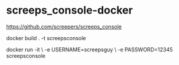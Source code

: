 # screeps_console-docker

https://github.com/screepers/screeps_console

docker build . -t screepsconsole

docker run -it \\
  -e USERNAME=screepsguy \\ 
  -e PASSWORD=12345 screepsconsole
